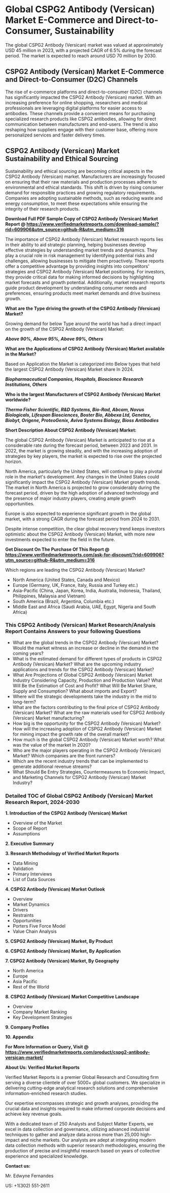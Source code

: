 <h1>Global CSPG2 Antibody (Versican) Market E-Commerce and Direct-to-Consumer, Sustainability</h1><p class=""><p>The global CSPG2 Antibody (Versican) market was valued at approximately USD 45 million in 2023, with a projected CAGR of 6.5% during the forecast period. The market is expected to reach around USD 70 million by 2030.</p><h2>CSPG2 Antibody (Versican) Market E-Commerce and Direct-to-Consumer (D2C) Channels</h2><p>The rise of e-commerce platforms and direct-to-consumer (D2C) channels has significantly impacted the CSPG2 Antibody (Versican) market. With an increasing preference for online shopping, researchers and medical professionals are leveraging digital platforms for easier access to antibodies. These channels provide a convenient means for purchasing specialized research products like CSPG2 antibodies, allowing for direct communication between manufacturers and end-users. The trend is also reshaping how suppliers engage with their customer base, offering more personalized services and faster delivery times.</p><h2>CSPG2 Antibody (Versican) Market Sustainability and Ethical Sourcing</h2><p>Sustainability and ethical sourcing are becoming critical aspects in the CSPG2 Antibody (Versican) market. Manufacturers are increasingly focused on ensuring that their raw materials and production processes adhere to environmental and ethical standards. This shift is driven by rising consumer demand for responsible practices and growing regulatory requirements. Companies are adopting sustainable methods, such as reducing waste and energy consumption, to meet these expectations while ensuring the integrity of their research products.</p></p><p class=""><strong>Download Full PDF Sample Copy of CSPG2 Antibody (Versican) Market Report @ <a href="https://www.verifiedmarketreports.com/download-sample/?rid=609906&utm_source=github-R&utm_medium=316" target="_blank">https://www.verifiedmarketreports.com/download-sample/?rid=609906&utm_source=github-R&utm_medium=316</a></strong></p><p>The importance of&nbsp;CSPG2 Antibody (Versican) Market research reports lies in their ability to aid strategic planning, helping businesses develop effective strategies by understanding market trends and dynamics. They play a crucial role in risk management by identifying potential risks and challenges, allowing businesses to mitigate them proactively. These reports offer a competitive advantage by providing insights into competitors' strategies and CSPG2 Antibody (Versican) Market positioning. For investors, they provide critical data for making informed decisions by highlighting market forecasts and growth potential. Additionally, market research reports guide product development by understanding consumer needs and preferences, ensuring products meet market demands and drive business growth.</p><p><strong>What are the&nbsp;Type driving the growth of the CSPG2 Antibody (Versican) Market?</strong></p><p id="" class="">Growing demand for below Type around the world has had a direct impact on the growth of the CSPG2 Antibody (Versican) Market:</p><p class=""><em><strong>Above 90%, Above 95%, Above 99%, Others</strong></em></p><p class=""><strong>What are the&nbsp;Applications&nbsp;of CSPG2 Antibody (Versican) Market available in the Market?</strong></p><p id="" class="">Based on Application the Market is categorized into Below types that held the largest CSPG2 Antibody (Versican) Market share In 2024.</p><p class=""><em><strong>Biopharmaceutical Companies, Hospitals, Bioscience Research Institutions, Others</strong></em></p><p class=""><strong>Who is the largest Manufacturers of CSPG2 Antibody (Versican) Market worldwide?</strong></p><p><em><strong>Thermo Fisher Scientific, R&D Systems, Bio-Rad, Abcam, Novus Biologicals, Lifespan Biosciences, Boster Bio, Abbexa Ltd, Genetex, Biobyt, Origene, ProteoGenix, Aviva Systems Biology, Bioss Antibodies</strong></em></p><p id="" class=""><strong>Short Description About CSPG2 Antibody (Versican) Market:</strong></p><p>The global CSPG2 Antibody (Versican) Market is anticipated to rise at a considerable rate during the forecast period, between 2023 and 2031. In 2022, the market is growing steadily, and with the increasing adoption of strategies by key players, the market is expected to rise over the projected horizon.</p><p>North America, particularly the United States, will continue to play a pivotal role in the market's development. Any changes in the United States could significantly impact the CSPG2 Antibody (Versican) Market growth trends. The market in North America is projected to grow considerably during the forecast period, driven by the high adoption of advanced technology and the presence of major industry players, creating ample growth opportunities.</p><p>Europe is also expected to experience significant growth in the global market, with a strong CAGR during the forecast period from 2024 to 2031.</p><p>Despite intense competition, the clear global recovery trend keeps investors optimistic about the CSPG2 Antibody (Versican) Market, with more new investments expected to enter the field in the future.</p><p id="" class=""><strong>Get Discount On The Purchase Of This Report @ <a href="https://www.verifiedmarketreports.com/ask-for-discount/?rid=609906?utm_source=github-R&utm_medium=316" target="_blank">https://www.verifiedmarketreports.com/ask-for-discount/?rid=609906?utm_source=github-R&utm_medium=316</a></strong></p><p class="">Which regions are leading the CSPG2 Antibody (Versican) Market?</p><ul><li>North America (United States, Canada and Mexico)</li><li>Europe (Germany, UK, France, Italy, Russia and Turkey etc.)</li><li>Asia-Pacific (China, Japan, Korea, India, Australia, Indonesia, Thailand, Philippines, Malaysia and Vietnam)</li><li>South America (Brazil, Argentina, Columbia etc.)</li><li>Middle East and Africa (Saudi Arabia, UAE, Egypt, Nigeria and South Africa)</li></ul><h3 id="" class="">This CSPG2 Antibody (Versican) Market Research/Analysis Report Contains Answers to your following Questions</h3><ul><li>What are the global trends in the CSPG2 Antibody (Versican) Market? Would the market witness an increase or decline in the demand in the coming years?</li><li>What is the estimated demand for different types of products in CSPG2 Antibody (Versican) Market? What are the upcoming industry applications and trends for the CSPG2 Antibody (Versican) Market?</li><li>What Are Projections of Global CSPG2 Antibody (Versican) Market Industry Considering Capacity, Production and Production Value? What Will Be the Estimation of Cost and Profit? What Will Be Market Share, Supply and Consumption? What about imports and Export?</li><li>Where will the strategic developments take the industry in the mid to long-term?</li><li>What are the factors contributing to the final price of CSPG2 Antibody (Versican) Market? What are the raw materials used for CSPG2 Antibody (Versican) Market manufacturing?</li><li>How big is the opportunity for the CSPG2 Antibody (Versican) Market? How will the increasing adoption of CSPG2 Antibody (Versican) Market for mining impact the growth rate of the overall market?</li><li>How much is the global CSPG2 Antibody (Versican) Market worth? What was the value of the market In 2020?</li><li>Who are the major players operating in the CSPG2 Antibody (Versican) Market? Which companies are the front runners?</li><li>Which are the recent industry trends that can be implemented to generate additional revenue streams?</li><li>What Should Be Entry Strategies, Countermeasures to Economic Impact, and Marketing Channels for CSPG2 Antibody (Versican) Market Industry?</li></ul><h3 id="" class="">Detailed TOC of Global CSPG2 Antibody (Versican) Market Research Report, 2024-2030</h3><p id="" class=""><strong>1. Introduction of the CSPG2 Antibody (Versican) Market</strong></p><ul><li>Overview of the Market</li><li>Scope of Report</li><li>Assumptions</li></ul><p id="" class=""><strong>2. Executive Summary</strong></p><p id="" class=""><strong>3. Research Methodology of Verified Market Reports</strong></p><ul><li>Data Mining</li><li>Validation</li><li>Primary Interviews</li><li>List of Data Sources</li></ul><p id="" class=""><strong>4. CSPG2 Antibody (Versican) Market Outlook</strong></p><ul><li>Overview</li><li>Market Dynamics</li><li>Drivers</li><li>Restraints</li><li>Opportunities</li><li>Porters Five Force Model</li><li>Value Chain Analysis</li></ul><p id="" class=""><strong>5. CSPG2 Antibody (Versican) Market, By Product</strong></p><p id="" class=""><strong>6. CSPG2 Antibody (Versican) Market, By Application</strong></p><p id="" class=""><strong>7. CSPG2 Antibody (Versican) Market, By Geography</strong></p><ul><li>North America</li><li>Europe</li><li>Asia Pacific</li><li>Rest of the World</li></ul><p id="" class=""><strong>8. CSPG2 Antibody (Versican) Market Competitive Landscape</strong></p><ul><li>Overview</li><li>Company Market Ranking</li><li>Key Development Strategies</li></ul><p id="" class=""><strong>9. Company Profiles</strong></p><p id="" class=""><strong>10. Appendix</strong></p><p id="" class=""><strong>For More Information or Query, Visit @ <a href="https://www.verifiedmarketreports.com/product/cspg2-antibody-versican-market/" target="_blank">https://www.verifiedmarketreports.com/product/cspg2-antibody-versican-market/</a></strong></p><p id="" class=""><strong>About Us: Verified Market Reports</strong></p><p id="" class="">Verified Market Reports is a premier Global Research and Consulting firm serving a diverse clientele of over 5000+ global customers. We specialize in delivering cutting-edge analytical research solutions and comprehensive information-enriched research studies.</p><p id="" class="">Our expertise encompasses strategic and growth analyses, providing the crucial data and insights required to make informed corporate decisions and achieve key revenue goals.</p><p id="" class="">With a dedicated team of 250 Analysts and Subject Matter Experts, we excel in data collection and governance, utilizing advanced industrial techniques to gather and analyze data across more than 25,000 high-impact and niche markets. Our analysts are adept at integrating modern data collection methods with superior research methodologies, ensuring the production of precise and insightful research based on years of collective experience and specialized knowledge.</p><p id="" class=""><strong>Contact us:</strong></p><p id="" class="">Mr. Edwyne Fernandes</p><p id="" class="">US: +1(302) 551-2611</p>